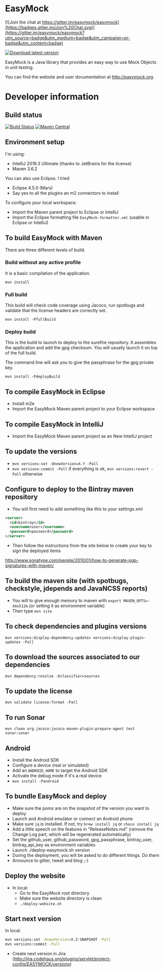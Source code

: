 EasyMock
========

[![Join the chat at https://gitter.im/easymock/easymock](https://badges.gitter.im/Join%20Chat.svg)](https://gitter.im/easymock/easymock?utm_source=badge&utm_medium=badge&utm_campaign=pr-badge&utm_content=badge)

[![Download latest version](https://api.bintray.com/packages/easymock/distributions/easymock/images/download.svg) ](https://bintray.com/easymock/distributions/easymock/_latestVersion)

EasyMock is a Java library that provides an easy way to use Mock Objects in unit testing.

You can find the website and user documentation at http://easymock.org.

Developer information
=====================

Build status
-------------
[![Build Status](https://travis-ci.org/easymock/easymock.svg?branch=master)](https://travis-ci.org/easymock/easymock)
[![Maven Central](https://maven-badges.herokuapp.com/maven-central/org.easymock/easymock/badge.svg)](https://maven-badges.herokuapp.com/maven-central/org.easymock/easymock)

Environment setup
-----------------

I'm using:
- IntelliJ 2019.3 Ultimate (thanks to JetBrains for the license)
- Maven 3.6.2

You can also use Eclipse. I tried 
- Eclipse 4.5.0 (Mars)
- Say yes to all the plugins an m2 connectors to install

To configure your local workspace:
- Import the Maven parent project to Eclipse or IntelliJ
- Import the Eclipse formatting file `EasyMock-formatter.xml` (usable in Eclipse or IntelliJ)

To build EasyMock with Maven
----------------------------

There are three different levels of build.

### Build without any active profile

It is a basic compilation of the application.

`mvn install`

### Full build

This build will check code coverage using Jacoco, run spotbugs and
validate that the license headers are correctly set.

`mvn install -PfullBuild`

### Deploy build

This is the build to launch to deploy to the surefire repository. It assembles the application and add
the gpg checksum. You will usually launch it on top of the full build.

The command line will ask you to give the passphrase for the gpg private key.

`mvn install -PdeployBuild`

To compile EasyMock in Eclipse
-----------------------------
- Install m2e
- Import the EasyMock Maven parent project to your Eclipse workspace

To compile EasyMock in IntelliJ
-----------------------------
- Import the EasyMock Maven parent project as an New IntelliJ project

To update the versions
----------------------
- `mvn versions:set -DnewVersion=X.Y -Pall`
- `mvn versions:commit -Pall` if everything is ok, `mvn versions:revert -Pall` otherwise

Configure to deploy to the Bintray maven repository
----------------------------------------------------
- You will first need to add something like this to your settings.xml
```xml
<server>
  <id>bintray</id>
  <username>user</username>
  <password>password</password>
</server>
```
- Then follow the instructions from the site below to create your key to sign the deployed items

http://www.sonatype.com/people/2010/01/how-to-generate-pgp-signatures-with-maven/

To build the maven site (with spotbugs, checkstyle, jdepends and JavaNCSS reports)
--------------------------------------------------------------------------------------
- You will to give enough memory to maven with `export MAVEN_OPTS=-Xmx512m` (or setting it as environment variable)
- Then type `mvn site`

To check dependencies and plugins versions
--------------------------------------------------------------------------------------
`mvn versions:display-dependency-updates versions:display-plugin-updates -Pall`

To download the sources associated to our dependencies
--------------------------------------------------------------------------------------
`mvn dependency:resolve -Dclassifier=sources`

To update the license
--------------------------------------------------------------------------------------
`mvn validate license:format -Pall`

To run Sonar
--------------------------------------------------------------------------------------
`mvn clean org.jacoco:jacoco-maven-plugin:prepare-agent test sonar:sonar`

Android
--------------------------------------------------------------------------------------
- Install the Android SDK
- Configure a device (real or simulated)
- Add an `ANDROID_HOME` to target the Android SDK
- Activate the debug mode if it's a real device
- `mvn install -Pandroid`

To bundle EasyMock and deploy
--------------------------------------------------------------------------------------
- Make sure the poms are on the snapshot of the version you want to deploy
- Launch and Android emulator or connect an Android phone
- Make sure `jq` is installed. If not, try `brew install jq` or `choco install jq`
- Add a little speech on the features in "ReleaseNotes.md" (remove the Change Log part, which will be regenerated automatically)
- Set the github_user, github_password, gpg_passphrase, bintray_user, bintray_api_key as environment variables
- Launch ./deploy-easymock.sh version
- During the deployment, you will be asked to do different things. Do them
- Announce to gitter, tweet and blog ;-)

Deploy the website
--------------------------------------------------------------------------------------
- In local:
  - Go to the EasyMock root directory
  - Make sure the website directory is clean
  - `./deploy-website.sh`

Start next version
--------------------------------------------------------------------------------------
In local:
```bash
mvn versions:set -DnewVersion=X.Z-SNAPSHOT -Pall
mvn versions:commit -Pall
```
- Create next version in Jira (http://jira.codehaus.org/plugins/servlet/project-config/EASYMOCK/versions)

